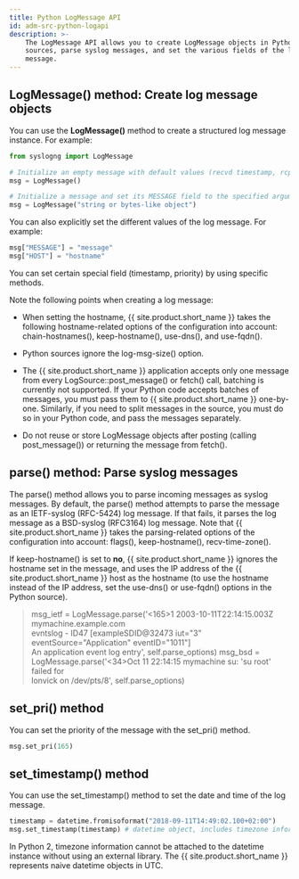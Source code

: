 ```yaml
---
title: Python LogMessage API
id: adm-src-python-logapi
description: >-
    The LogMessage API allows you to create LogMessage objects in Python
    sources, parse syslog messages, and set the various fields of the log
    message.
---
```


## LogMessage() method: Create log message objects

You can use the **LogMessage()** method to create a structured log
message instance. For example:

```python
from syslogng import LogMessage

# Initialize an empty message with default values (recvd timestamp, rcptid, hostid, ...)
msg = LogMessage()

# Initialize a message and set its MESSAGE field to the specified argument
msg = LogMessage("string or bytes-like object") 
```

You can also explicitly set the different values of the log message. For
example:

```python
msg["MESSAGE"] = "message"
msg["HOST"] = "hostname"
```

You can set certain special field (timestamp, priority) by using
specific methods.

Note the following points when creating a log message:

- When setting the hostname, {{ site.product.short_name }} takes the following
    hostname-related options of the configuration into account:
    chain-hostnames(), keep-hostname(), use-dns(), and use-fqdn().

- Python sources ignore the log-msg-size() option.

- The {{ site.product.short_name }} application accepts only one message from every
    LogSource::post_message() or fetch() call, batching is currently
    not supported. If your Python code accepts batches of messages, you
    must pass them to {{ site.product.short_name }} one-by-one. Similarly, if you need
    to split messages in the source, you must do so in your Python code,
    and pass the messages separately.

- Do not reuse or store LogMessage objects after posting (calling
    post_message()) or returning the message from fetch().

## parse() method: Parse syslog messages

The parse() method allows you to parse incoming messages as syslog
messages. By default, the parse() method attempts to parse the message
as an IETF-syslog (RFC-5424) log message. If that fails, it parses the
log message as a BSD-syslog (RFC3164) log message. Note that {{ site.product.short_name }} takes the parsing-related options of the configuration into account:
flags(), keep-hostname(), recv-time-zone().

If keep-hostname() is set to **no**, {{ site.product.short_name }} ignores the hostname
set in the message, and uses the IP address of the {{ site.product.short_name }} host as
the hostname (to use the hostname instead of the IP address, set the
use-dns() or use-fqdn() options in the Python source).

>msg_ietf = LogMessage.parse('<165>1 2003-10-11T22:14:15.003Z mymachine.example.com  
>evntslog - ID47 [exampleSDID@32473 iut="3" eventSource="Application" eventID="1011"]  
>An application event log entry', self.parse_options)
>msg_bsd = LogMessage.parse('<34>Oct 11 22:14:15 mymachine su: \'su root\' failed for  
>lonvick on /dev/pts/8', self.parse_options)

## set_pri() method

You can set the priority of the message with the set_pri() method.

```python
msg.set_pri(165)
```

## set_timestamp() method

You can use the set_timestamp() method to set the date and time of the
log message.

```python
timestamp = datetime.fromisoformat("2018-09-11T14:49:02.100+02:00")
msg.set_timestamp(timestamp) # datetime object, includes timezone information
```

In Python 2, timezone information cannot be attached to the datetime
instance without using an external library. The {{ site.product.short_name }} represents
naive datetime objects in UTC.
